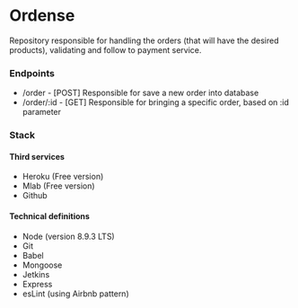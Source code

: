 # Ordense

Repository responsible for handling the orders (that will have the desired products), validating and follow to payment service.

### Endpoints
* /order - [POST] Responsible for save a new order into database
* /order/:id - [GET] Responsible for bringing a specific order, based on :id parameter

### Stack
#### Third services
* Heroku (Free version)
* Mlab (Free version)
* Github

#### Technical definitions
* Node (version 8.9.3 LTS)
* Git
* Babel
* Mongoose
* Jetkins
* Express
* esLint (using Airbnb pattern)